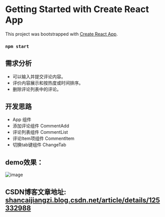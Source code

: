 # Getting Started with Create React App

This project was bootstrapped with [Create React App](https://github.com/facebook/create-react-app).

### `npm start`

## 需求分析
- 可以输入并提交评论内容。
- 评价内容展示和按热度或时间排序。
- 删除评论列表中的评论。

## 开发思路
- App 组件
- 添加评论组件 CommentAdd
- 评论列表组件 CommentList
- 评论Item项组件 CommentItem
- 切换tab键组件 ChangeTab

## demo效果：
  ![image](https://user-images.githubusercontent.com/61582057/174256933-fa6a3611-7db9-4331-a3df-6eea4222e93c.png)

## CSDN博客文章地址: [shancaijiangzi.blog.csdn.net/article/details/125332988](https://shancaijiangzi.blog.csdn.net/article/details/125332988)
